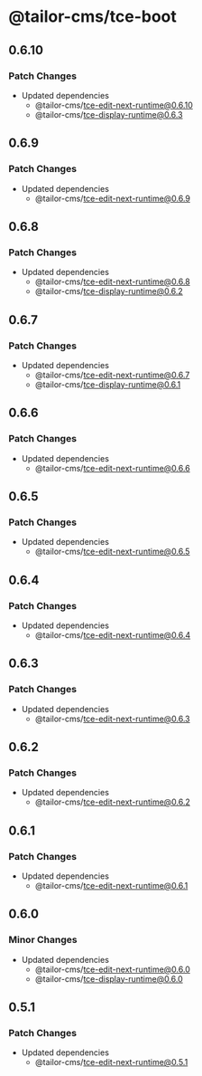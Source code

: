 # @tailor-cms/tce-boot

## 0.6.10

### Patch Changes

- Updated dependencies
  - @tailor-cms/tce-edit-next-runtime@0.6.10
  - @tailor-cms/tce-display-runtime@0.6.3

## 0.6.9

### Patch Changes

- Updated dependencies
  - @tailor-cms/tce-edit-next-runtime@0.6.9

## 0.6.8

### Patch Changes

- Updated dependencies
  - @tailor-cms/tce-edit-next-runtime@0.6.8
  - @tailor-cms/tce-display-runtime@0.6.2

## 0.6.7

### Patch Changes

- Updated dependencies
  - @tailor-cms/tce-edit-next-runtime@0.6.7
  - @tailor-cms/tce-display-runtime@0.6.1

## 0.6.6

### Patch Changes

- Updated dependencies
  - @tailor-cms/tce-edit-next-runtime@0.6.6

## 0.6.5

### Patch Changes

- Updated dependencies
  - @tailor-cms/tce-edit-next-runtime@0.6.5

## 0.6.4

### Patch Changes

- Updated dependencies
  - @tailor-cms/tce-edit-next-runtime@0.6.4

## 0.6.3

### Patch Changes

- Updated dependencies
  - @tailor-cms/tce-edit-next-runtime@0.6.3

## 0.6.2

### Patch Changes

- Updated dependencies
  - @tailor-cms/tce-edit-next-runtime@0.6.2

## 0.6.1

### Patch Changes

- Updated dependencies
  - @tailor-cms/tce-edit-next-runtime@0.6.1

## 0.6.0

### Minor Changes

- Updated dependencies
  - @tailor-cms/tce-edit-next-runtime@0.6.0
  - @tailor-cms/tce-display-runtime@0.6.0

## 0.5.1

### Patch Changes

- Updated dependencies
  - @tailor-cms/tce-edit-next-runtime@0.5.1
